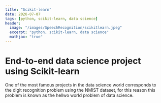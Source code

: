 ```yaml
---
title: "Scikit-learn"
date: 2020-07-07
tags: [python, scikit-learn, data science]
header:
  image: "/images/SpeechRecognition/scikitlearn.jpeg"
  excerpt: "python, scikit-learn, data science"
  mathjax: "true"
---
```


# End-to-end data science project using Scikit-learn

One of the most famous projects in the data science world corresponds to
the digit recognition problem using the NMIST dataset, for this reason this problem is known as the hellwo world problem of data science. 

